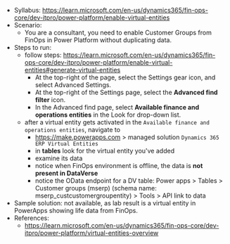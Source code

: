- Syllabus: https://learn.microsoft.com/en-us/dynamics365/fin-ops-core/dev-itpro/power-platform/enable-virtual-entities
- Scenario:
    - You are a consultant, you need to enable Customer Groups from FinOps in Power Platform without duplicating data.
- Steps to run:
    - follow steps: https://learn.microsoft.com/en-us/dynamics365/fin-ops-core/dev-itpro/power-platform/enable-virtual-entities#generate-virtual-entities
        - At the top-right of the page, select the Settings gear icon, and select Advanced Settings.
        - At the top-right of the Settings page, select the **Advanced find filter** icon.
        - In the Advanced find page, select **Available finance and operations entities** in the Look for drop-down list.
    - after a virtual entity gets activated in the `Available finance and operations entities`, navigate to
        - https://make.powerapps.com > managed solution `Dynamics 365 ERP Virtual Entities`
        - in **tables** look for the virtual entity you've added
        - examine its data
        - notice when FinOps environment is offline, the data is **not present in DataVerse**
        - notice the OData endpoint for a DV table: Power apps > Tables > Customer groups (mserp) (schema name: mserp_custcustomergroupentity) > Tools > API link to data
- Sample solution: not available, as lab result is a virtual entity in PowerApps showing life data from FinOps.
- References:
    - https://learn.microsoft.com/en-us/dynamics365/fin-ops-core/dev-itpro/power-platform/virtual-entities-overview